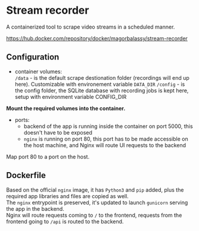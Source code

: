 # Stream recorder

A containerized tool to scrape video streams in a scheduled manner.  

https://hub.docker.com/repository/docker/magorbalassy/stream-recorder

## Configuration

- container volumes:  
`/data` - is the default scrape destionation folder (recordings will end up here). Customizable with environement variable `DATA_DIR` 
`/config` - is the config folder, the SQLite database with recording jobs is kept here, setup with environment variable CONFIG_DIR

**Mount the required volumes into the container.**

- ports: 
    - backend of the app is running inside the container on port 5000, this doesn't have to be exposed
    - `nginx` is running on port 80, this port has to be made accessible on the host machine, and Nginx will route UI requests to the backend

Map port 80 to a port on the host.

## Dockerfile

Based on the official `nginx` image, it has `Python3` and `pip` added, plus the required app libraries and files are copied as well.  
The `nginx` entrypoint is preserved, it's updated to launch `gunicorn` serving the app in the backend.  
Nginx will route requests coming to `/` to the frontend, requests from the frontend going to `/api` is routed to the backend.  

